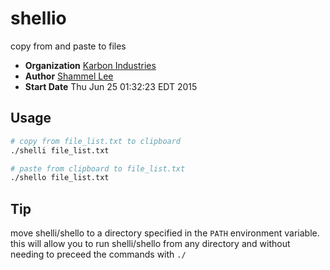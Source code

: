 # shellio
copy from and paste to files

* **Organization** [Karbon Industries][companyURL]
* **Author** [Shammel Lee][authorURL]
* **Start Date** Thu Jun 25 01:32:23 EDT 2015

[companyURL]: http://karbonindustri.es
[authorURL]: http://shammellee.com

## Usage
```bash
# copy from file_list.txt to clipboard
./shelli file_list.txt

# paste from clipboard to file_list.txt
./shello file_list.txt
```

## Tip
move shelli/shello to a directory specified in the `PATH` environment variable.
this will allow you to run shelli/shello from any directory and without needing
to preceed the commands with `./`
